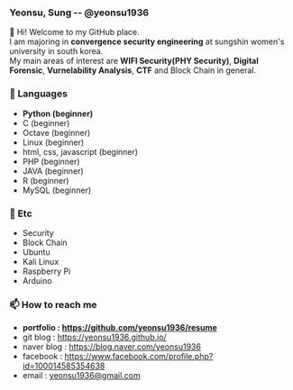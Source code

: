 ### Yeonsu, Sung -- @yeonsu1936

👋 Hi! Welcome to my GitHub place.<br/>
I am majoring in **convergence security engineering** at sungshin women's university in south korea.<br/>
My main areas of interest are **WIFI Security(PHY Security)**, **Digital Forensic**, **Vurnelability Analysis**, **CTF** and Block Chain in general.

### 🔭 Languages 
- **Python (beginner)**
- C (beginner)
- Octave (beginner)
- Linux (beginner)
- html, css, javascript (beginner)
- PHP (beginner)
- JAVA (beginner)
- R  (beginner)
- MySQL (beginner)

### 👯 Etc
- Security
- Block Chain
- Ubuntu
- Kali Linux
- Raspberry Pi
- Arduino

### 📫 How to reach me
- **portfolio : https://github.com/yeonsu1936/resume**
- git blog : https://yeonsu1936.github.io/
- naver blog : https://blog.naver.com/yeonsu1936
- facebook : https://www.facebook.com/profile.php?id=100014585354638
- email : yeonsu1936@gmail.com
